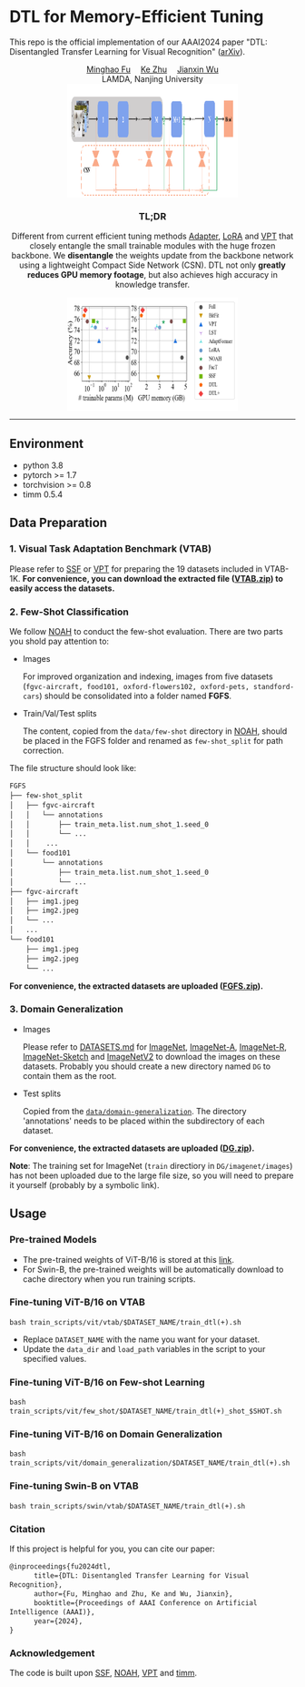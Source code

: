 # DTL for Memory-Efficient Tuning

This repo is the official implementation of our AAAI2024 paper "DTL: Disentangled Transfer Learning for Visual Recognition" ([arXiv](https://arxiv.org/abs/2312.07856)). 

<div align="center">
<div>
    <a href='https://www.lamda.nju.edu.cn/fumh/' target='_blank'>Minghao Fu</a>&emsp;
    <a href='https://www.lamda.nju.edu.cn/zhuk/' target='_blank'>Ke Zhu</a>&emsp;
    <a href='https://cs.nju.edu.cn/wujx/' target='_blank'>Jianxin Wu</a>
</div>
<div>
    LAMDA, Nanjing University
</div>

<img src="./figs/network.png" width = "300" height = "200" align=center />


<h3>TL;DR</h3>
    
Different from current efficient tuning methods [Adapter](https://arxiv.org/abs/1902.00751), [LoRA](https://arxiv.org/abs/2106.09685) and [VPT](https://arxiv.org/abs/2203.12119) that closely entangle the small trainable modules with the huge frozen backbone. We **disentangle** the weights update from the backbone network using a lightweight Compact Side Network (CSN). DTL not only **greatly reduces GPU memory footage**, but also achieves high accuracy in knowledge transfer.

<img src="./figs/comparison.png" width = "300" height = "200" align=center />

---


</div>


## Environment


- python 3.8
- pytorch >= 1.7
- torchvision >= 0.8
- timm 0.5.4

## Data Preparation

### 1. Visual Task Adaptation Benchmark (VTAB)

Please refer to [SSF](https://github.com/dongzelian/SSF) or [VPT](https://github.com/KMnP/vpt/blob/main/VTAB_SETUP.md) for preparing the 19 datasets included in VTAB-1K. 
**For convenience, you can download the extracted file ([VTAB.zip](https://box.nju.edu.cn/f/57d5913e680243fca32b/?dl=1)) to easily access the datasets.**

### 2. Few-Shot Classification
We follow [NOAH](https://github.com/ZhangYuanhan-AI/NOAH) to conduct the few-shot evaluation. There are two parts you shold pay attention to:
- Images
  
  For improved organization and indexing, images from five datasets (`fgvc-aircraft, food101, oxford-flowers102, oxford-pets, standford-cars`) should be consolidated into a folder named **FGFS**.
- Train/Val/Test splits
    
   The content, copied from the `data/few-shot` directory in [NOAH](https://github.com/ZhangYuanhan-AI/NOAH/tree/main/data/few-shot), should be placed in the FGFS folder and renamed as `few-shot_split` for path correction.

The file structure should look like:
  ```bash
  FGFS
  ├── few-shot_split
  │   ├── fgvc-aircraft
  │   │   └── annotations
  │   │       ├── train_meta.list.num_shot_1.seed_0
  │   │       └── ...
  │   │    ...
  │   └── food101
  │       └── annotations
  │           ├── train_meta.list.num_shot_1.seed_0
  │           └── ...
  ├── fgvc-aircraft
  │   ├── img1.jpeg
  │   ├── img2.jpeg
  │   └── ...
  │   ...
  └── food101
      ├── img1.jpeg
      ├── img2.jpeg
      └── ...
  ```
**For convenience, the extracted datasets are uploaded ([FGFS.zip](https://box.nju.edu.cn/f/0573ec3fd913418dbf0e/?dl=1)).**

### 3. Domain Generalization

- Images

  Please refer to [DATASETS.md](https://github.com/KaiyangZhou/CoOp/blob/main/DATASETS.md) for [ImageNet](https://github.com/KaiyangZhou/CoOp/blob/main/DATASETS.md#imagenet), [ImageNet-A](https://github.com/KaiyangZhou/CoOp/blob/main/DATASETS.md#imagenet-a), [ImageNet-R](https://github.com/KaiyangZhou/CoOp/blob/main/DATASETS.md#imagenet-r), [ImageNet-Sketch](https://github.com/KaiyangZhou/CoOp/blob/main/DATASETS.md#imagenet-sketch) and [ImageNetV2](https://github.com/KaiyangZhou/CoOp/blob/main/DATASETS.md#imagenetv2) to download the images on these datasets. Probably you should create a new directory named `DG` to contain them as the root.

- Test splits
     
  Copied from the [`data/domain-generalization`](https://github.com/ZhangYuanhan-AI/NOAH/tree/main/data/domain-generalization). The directory 'annotations' needs to be placed within the subdirectory of each dataset.

**For convenience, the extracted datasets are uploaded ([DG.zip](https://box.nju.edu.cn/f/9c8c72affc074d17a252/?dl=1)).**

**Note**: The training set for ImageNet (`train` directiory in `DG/imagenet/images`) has not been uploaded due to the large file size, so you will need to prepare it yourself (probably by a symbolic link).


## Usage

### Pre-trained Models

- The pre-trained weights of ViT-B/16 is stored at this [link](https://storage.googleapis.com/vit_models/imagenet21k/ViT-B_16.npz).
- For Swin-B, the pre-trained weights will be automatically download to cache directory when you run training scripts.

### Fine-tuning ViT-B/16 on VTAB

```
bash train_scripts/vit/vtab/$DATASET_NAME/train_dtl(+).sh
```
- Replace `DATASET_NAME` with the name you want for your dataset.
- Update the `data_dir` and `load_path` variables in the script to your specified values.

### Fine-tuning ViT-B/16 on Few-shot Learning

```
bash train_scripts/vit/few_shot/$DATASET_NAME/train_dtl(+)_shot_$SHOT.sh
```

### Fine-tuning ViT-B/16 on Domain Generalization
```
bash train_scripts/vit/domain_generalization/$DATASET_NAME/train_dtl(+).sh
```

### Fine-tuning Swin-B on VTAB
```
bash train_scripts/swin/vtab/$DATASET_NAME/train_dtl(+).sh
```

### Citation
If this project is helpful for you, you can cite our paper:
```
@inproceedings{fu2024dtl,
      title={DTL: Disentangled Transfer Learning for Visual Recognition},
      author={Fu, Minghao and Zhu, Ke and Wu, Jianxin},
      booktitle={Proceedings of AAAI Conference on Artificial Intelligence (AAAI)},
      year={2024},
}
```


### Acknowledgement
The code is built upon [SSF](https://github.com/dongzelian/SSF), [NOAH](https://github.com/ZhangYuanhan-AI/NOAH), [VPT](https://github.com/KMnP/vpt) and [timm](https://github.com/rwightman/pytorch-image-models). 
